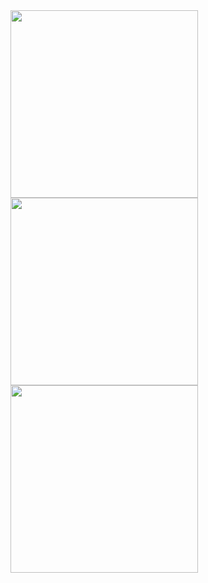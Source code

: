<div>
  <a href="https://akileshjayakumar.com">
    <img align="center" height="300em" src="https://github-readme-stats.vercel.app/api?username=akileshjayakumar&theme=github_dark&hide_border=false&count_private=true&hide_title=true&show_icons=true&hide=stars&card_width=600" />
  </a>
  <a href="https://akileshjayakumar.com">
    <img align="center" height="300em" src="https://github-readme-stats.vercel.app/api/top-langs/?username=akileshjayakumar&theme=github_dark&hide_border=false&count_private=true&hide_title=true&layout=compact&langs_count=100&card_width=685" />
  </a>
  <a href="https://akileshjayakumar.com">
    <img align="center" height="300em" src="https://github-readme-streak-stats.herokuapp.com?user=akileshjayakumar&theme=github_dark&hide_border=false&mode=weekly&card_width=645" />
  </a>
</div>
